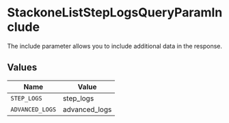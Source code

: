 # StackoneListStepLogsQueryParamInclude

The include parameter allows you to include additional data in the response.


## Values

| Name            | Value           |
| --------------- | --------------- |
| `STEP_LOGS`     | step_logs       |
| `ADVANCED_LOGS` | advanced_logs   |